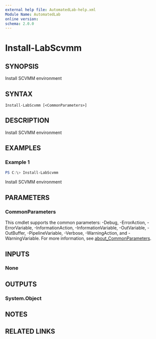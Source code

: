 ```yaml
---
external help file: AutomatedLab-help.xml
Module Name: AutomatedLab
online version:
schema: 2.0.0
---
```


# Install-LabScvmm

## SYNOPSIS
Install SCVMM environment

## SYNTAX

```
Install-LabScvmm [<CommonParameters>]
```

## DESCRIPTION
Install SCVMM environment

## EXAMPLES

### Example 1
```powershell
PS C:\> Install-LabScvmm
```

Install SCVMM environment

## PARAMETERS

### CommonParameters
This cmdlet supports the common parameters: -Debug, -ErrorAction, -ErrorVariable, -InformationAction, -InformationVariable, -OutVariable, -OutBuffer, -PipelineVariable, -Verbose, -WarningAction, and -WarningVariable. For more information, see [about_CommonParameters](http://go.microsoft.com/fwlink/?LinkID=113216).

## INPUTS

### None

## OUTPUTS

### System.Object
## NOTES

## RELATED LINKS
